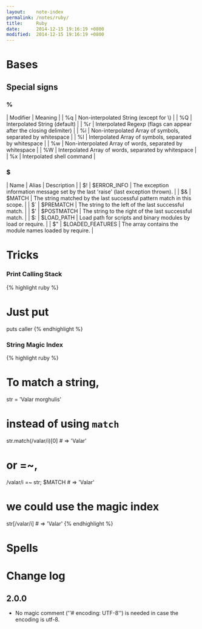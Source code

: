 ```yaml
---
layout:    note-index
permalink: /notes/ruby/
title:     Ruby
date:      2014-12-15 19:16:19 +0800
modified:  2014-12-15 19:16:19 +0800
---
```


# Bases

## Special signs

### %

| Modifier | Meaning                                                            |
| %q       | Non-interpolated String (except for \\)                            |
| %Q       | Interpolated String (default)                                      |
| %r       | Interpolated Regexp (flags can appear after the closing delimiter) |
| %i       | Non-interpolated Array of symbols, separated by whitespace         |
| %I       | Interpolated Array of symbols, separated by whitespace             |
| %w       | Non-interpolated Array of words, separated by whitespace           |
| %W       | Interpolated Array of words, separated by whitespace               |
| %x       | Interpolated shell command                                         |

### $

| Name | Alias            | Description                                                                        |
| \$!  | $ERROR_INFO      | The exception information message set by the last 'raise' (last exception thrown). |
| \$&  | $MATCH           | The string matched by the last successful pattern match in this scope.             |
| \$`  | $PREMATCH        | The string to the left of the last successful match.                               |
| \$'  | $POSTMATCH       | The string to the right of the last successful match.                              |
| \$:  | $LOAD_PATH       | Load path for scripts and binary modules by load or require.                       |
| \$"  | $LOADED_FEATURES | The array contains the module names loaded by require.                             |

# Tricks

### Print Calling Stack

{% highlight ruby %}
# Just put
puts caller
{% endhighlight %}

### String Magic Index

{% highlight ruby %}
# To match a string,
str = 'Valar morghulis'
# instead of using `match`
str.match(/valar/i)[0] # => 'Valar'
# or =~,
/valar/i =~ str; $MATCH # => 'Valar'
# we could use the magic index
str[/valar/i] # => 'Valar'
{% endhighlight %}

# Spells

# Change log

## 2.0.0

* No magic comment (''# encoding: UTF-8'') is needed in case the encoding is utf-8.

<!-- # Operators

## &

[[coding:ruby:operator_and]]

## *

### Mutiplication

{% highlight ruby %}
1 - 0.618*0.618 # => 0.6180760000...
{% endhighlight %}

### For Array & String

{% highlight ruby %}
[1,2] * 3 # => [1,2,1,2,1,2]
"Ruby" * 5 # => "RubyRubyRubyRubyRuby"
{% endhighlight %}

### Create an array

{% highlight ruby %}
*a = 1,2,3 # => [1,2,3]

# 定义方法时，可以利用这一点来建立任意长度的参数列表
def fun(*args)
p args
end

fun 1,2 # => [1,2]
fun 1,2,3,4,5 # => [1,2,3,4,5]

# 形参列表中最多只能有一个星号
def fun(*a, *b); end # => SyntaxError: syntax error, unexpected *
{% endhighlight %}

### 出现在形参列表中时的特殊用法

{% highlight ruby %}
# 延续上例
def fun(*args)
p args
puts "-----"
p *args # 注意有无星号的区别
end

fun [1],[1,2],[1,2,3]
# [[1],[1,2],[1,2,3]]
# -----
# [1]
# [1,2]
# [1,2,3]
{% endhighlight %}

# Design Models

## Observer

Ruby 中为实现 Observer 模式提供了 observer 库。利用该库提供的 Observer 模块，可以很容易地实现 Observer 模式。

{% highlight ruby %}
require "observer"

# Observable
class Tick
include Observable
def tick
loop do
now = Time.now
changed
notify_observers(now.hour, now.min, now.sec)
sleep 1.0 - Time.now.usec/1000000.0
end
end
end

# Observer
class TextClock
def update(h,m,s)
printf "\e[8D%02d:%02d:%02d", h, m, s
STDOUT.flush
end
end

tick = Tick.new
tick.add_observer(TextClock.new)
tick.tick
{% endhighlight %}

# Here document

引入文档 (here document) 常用于跨行字符串、大量内插写等情景。

{% highlight ruby %}
str = <<END_OF_DOC
This is the string
And a second line
<<END_OF_DOC
{% endhighlight %}

引入文档默认允许内插，同双引号字符串。要想关闭内插，需在结束符前后加上单引号。

{% highlight ruby %}
str = <<'END_OF_DOC'
1+1=#{1+1}
<<END_OF_DOC
=> "1+1=\#{1+1}\n"
{% endhighlight %}

若加上双引号，与默认效果一样，允许内插。

<code ruby>
str = <<"END_OF_DOC"
1+1=#{1+1}
<<END_OF_DOC
=> "1+1=2\n"
</code>

引入文档的结束符默认必须在一行的开头。要想忽略结束符开头的空白符，需要加上“-”号。

<code ruby>
str = <<END_OF_DOC
1+1=#{1+1}
END_OF_DOC
END_OF_DOC
=> "1+1=2\n  END_OF_DOC\n"

str = <<-END_OF_DOC
1+1=#{1+1}
<<END_OF_DOC
=> "1+1=2\n"
</code>

===== 类型检查 =====

Duck Typing 给动态语言带来便利的同时也引入了静态语言中不会出现的情境：类型检查。有时需要在程序中检查参数的数据类型，继而进行针对性操作或是抛出异常。

常用的三种方法从最严格到最宽松分别是：

==== instance_of? ====

<code ruby>
obj.instance_of?(Class)
</code>

<code ruby>
"I'm a rubyist".instance_of?(String) # => true
"I'm a rubyist".instance_of?(Object) # => false
</code>

当obj是Class类的实例时返回true。

松本建议，要尽量避免这样明确的类型检查。

==== is_a? / kind_of? ====

<code ruby>
obj.is_a?(Class)
obj.kind_of?(Class)
</code>

<code ruby>
"I'm a rubyist".is_a?(String) # => true
"I'm a rubyist".is_a?(Object) # => true
</code>

当Class是obj所属的类，或者Class是obj所属类的基类或Mix-in模块时，返回true。

=== respond_to? ===

<code ruby>
obj.respond_to?(:method, include_all = false)
</code>

<code ruby>
"I'm a rubyist".respond_to?:to_s # => true
</code>

* 如果:method能够被obj所响应，返回true；
* 如果:method未实现，返回false；
* 如果:method未定义，将调用obj的私有方法respond_to_missing?并将其结果返回；
* include_all为true时，protected和private方法将被考虑在内。

这个方法最为推荐的，符合Ruby精神~

===== 元编程 | Meta programming =====

元编程是对程序进行编程的意思，咋看起来似乎没什么用。下面就引用《松本行弘的程序世界》中例子，一展元编程的动态生成能力。

Ruby 类中内嵌的 attr_accessor 方法模块可以动态生成访问示例变量的方法。

<code ruby>
class Person
attr_accessor :name, :age
end
</code>

attr_accessor 实质上是 Module 类提供的一个方法，在 Ruby 内部用C语言实现的，大致相当于以下 Ruby 代码：

<code ruby>
class Module

def attr_accessor(*syms)
syms.each do |sym|
class_eval %{
  def #{sym}
  @#{sym}
  end
  def #{sym}={val}
  @#{sym}=va
  emd
}
end
end
end
</code>

===== 迭代器 | Iterators =====

要实现Enumerable，就需要实现each方法。而Ruby核心库中Array（以及Hash等）的each方法有两种形式，前者是常用的块方式，而后者返回的外部迭代器却常常让我非常迷惑：

<code ruby>
(Array)      each {|item| ...}
(Enumerator) each
</code>

引入外部迭代器的是为了克服Enumerbable的局限：Enumerable依赖于each方法，而且不能并行执行。例如String类，在不同情境下希望用不同的单位来枚举(each)。在Ruby1.9之后，String类的循环可以根据需要，选择each_char, each_line或者each_byte等不同方法，这些方法与上例一样，也具有两种形式。例如：

<code ruby>
str.each_byte.max
# String类没有include Enumerable模块，因而不能直接str.max
# str.each_byte返回的是Enumerable::Enumerator对象，该对象有max方法，从而达到目的

# 类似的可以有，
str.each_char.max
str.each_line.max
</code>

对于用户自定义的类，若调用没有块的each方法，有可能并不返回Enumerator的情况，用enum_for最为安全（不清楚这一段Enumerable历史的我就写过这样的类）。下面两段代码作为一个例子，比较有外部迭代器前后，用Ruby来定义Enumerable模块中zip方法的差别。

<code ruby>
# 把参数变成数组的版本
module Enumerable
def zip(*args)
n = 0
args = args.map{|a| a.to_a}
self.each do |x|
yield [x, *args.map{|a| a[n]}]
n += 1
end
end
end
# 两个主要问题
# 1. 大量数据转换成数组造成内存的浪费
# 2. 不能处理无限循环的Enumerable

# 使用外部迭代器的版本
module Enumerable
def zip(*args)
args = args.map{|a| a.enum_for(:each)}
self.each do |x|
yield [x, *args.map{ |a|
  a.next rescue nil # 如果后面没有元素，加入一个nil
  }]
  end
  end
  end
  </code>

  外部迭代器还可以配合loop，利用迭代中止异常(StopIteration)中止循环。

  <code ruby>
  a = [1,2,3]
  b = [1,2,3,4]
  result = []
  ia = a.each
  ib = b.each
  loop do
  result.push ia.next
  result.push ib.next
  end
  result # => [1,1,2,2,3,3]
  </code>

  ===== 特异方法 | Singleton method =====

  Ruby 中不但能够动态地打开已定义的类修改其内容，还可以为实例对象定义其特有的方法（特异方法，即其他同类对象没有而该对象独有的方法）。下面用一个例子，结合 Object 类中包含的 methods 和 singleton_methods 来说明这一特性：

  <code ruby>
  class Class
  def fun1; end
  end

  module Fun2
  def fun2; end
  end

  obj = Class.new
  class << obj
  include Fun2
  def fun3; end
  end

  # (Array) methods(all = true)
  obj.methods(true) # => [:fun3, :fun2, ... , :fun1, ...]
  obj.methods(false) # => [:fun3]

  # (Array) singleton_methods(all = true)
  obj.singleton_methods(true) # => [:fun3, :fun2]
  obj.singleton_methods(false) # => [:fun3]
  </code>

  由这个例子可以发现，methods(false) 的结果相对较为难懂，而又与 singleton_methods(false) 等价。因此在平常使用的时候，推荐使用除了 methods(false) 之外的三种形式查询：

  methods
  singleton_methods
  singleton_methods(false)

  ===== 猴子补丁 | Monkey patch =====

  Ruby 的类是开放类，利用语句 undef, alias 等（或对应方法 undef_method, alias_method 等）很容易为现有程序打上猴子补丁。

  <code ruby>
  # Patch for Object
  class ExampleClass < Object
  def do_something
  p "do_something"
  end
  end
  e = ExampleClass.new
  e.do_something
  # "do_something"

  # Patch for ExampleClass
  class ExampleClass
  alias do_something_origin do_something
  def do_something
  p "enter do_something"

  do_something_origin

  p "exit do_something"
  end
  end
  e.do_something
  # "enter do_something"
  # "do_something"
  # "exit do_something"
  </code>

  ===== 字符编码 | Character encoding =====

  编程中的字符编码问题始终是一个难题。Unicode字符集有多种编码方式，主要的有UTF-8、UTF-16、UTF-32：

  * UTF-8格式是可变长的，具有兼容ASCII编码、不含NUL文字这两个突出的优点，因此易于利用过去的资产。
  * UTF-16和UTF-32分别用16位和32位表示文字，根据字节存储顺序的不同，又分为LE和BE版本。通常在文件头存入BOM标志 (byte order mark, BOM)，编码为0xfeff。根据内存顺序"fe ff"还是“ff fe”就能够决定是LE还是BE了。

  程序为了应对编码问题通常有两种策略：

  * UCS (Universal Character Set) 方式，在程序中使用共同的文字集，输入输出时程序将文本数据全部转换为UCS。因为原理简单而应用广泛。
  * CSI (Character Set Independent) 方式，在程序中不对文字集作变换，按照原编码处理。

  Ruby从1.9开始，走上了CSI之路。每个字符串都含有编码信息，指定了编码方式。在程序文件的第一行（如果有#!行，则在第二行）放入特定注释，可以确定该程序文件内所有字符串的编码方式；2.0中，Unicode直接作为了Ruby的默认编码，这一行可以省略。

  <code ruby>
  #!/usr/bin/env ruby
  # encoding: UTF-8
  File.open(path, 'r:UTF-8').each do |line|
  printf "f=%s\n", line.encoding # 显示"f=UTF-8"
  print line.encode("ASCII")     # 变换为ASCII编码
  end
  </code>

  ===== 对象复制 =====

  Ruby 中经常出现 Marshal 一词，实际上是对象持久化的一种方法。对象文本化是最常用的方法，在 Java 和 C# 中
  常用 serialize (序列化)而 Ruby 则使用 marshal (军队整列)一词。Marshal 会递归保存该对象引用的所有对象，
  因此相比 Object#clone 方法的浅复制，marshal 可以用于深复制。

  <code ruby>
  Wrap = Struct.new(:core)
  Core = Struct.new(:data)
  source = Wrap.new(Core.new(1))

  puts "Shallow Copy:"
  (mirror = source.clone).core.data+=2
  p source, mirror

  puts "Deep Copy:"
  (mirror = Marshal.load(Marshal.dump(source))).core.data+=2
  p source, mirror

  #=== 运行结果 =>
  # Shallow Copy:
  # #<struct Wrap core=#<struct Core data=3>>
  # #<struct Wrap core=#<struct Core data=3>>
  # Deep Copy:
  # #<struct Wrap core=#<struct Core data=3>>
  # #<struct Wrap core=#<struct Core data=5>>
  </code>

  ===== 其他 =====

  ==== 匹配回文的正则表达式 ====

  <code ruby>
  "abcba" =~ /\A(?&lt;a&gt;|.|(?:(?&lt;b&gt;.)\g&lt;a&gt;\k&lt;b+0&gt;))\z/
  </code>
 -->
